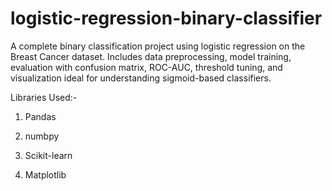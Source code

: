 # logistic-regression-binary-classifier
A complete binary classification project using logistic regression on the Breast Cancer dataset. Includes data preprocessing, model training, evaluation with confusion matrix, ROC-AUC, threshold tuning, and visualization ideal for understanding sigmoid-based classifiers.

Libraries Used:-

1) Pandas

2) numbpy

3) Scikit-learn

4) Matplotlib
